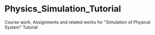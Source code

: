# Physics_Simulation_Tutorial

Course work, Assignments and related works for "Simulation of Physical System" Tutorial
